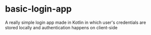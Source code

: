 # basic-login-app
A really simple login app made in Kotlin in which user's credentials are stored locally and authentication happens on client-side
